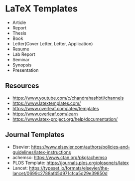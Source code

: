 # LaTeX Templates
- Article
- Report
- Thesis
- Book
- Letter(Cover Letter, Letter, Application)
- Resume
- Lab Report
- Seminar
- Synopsis
- Presentation

## Resources
- https://www.youtube.com/c/chandrahashbti/channels
- https://www.latextemplates.com/
- https://www.overleaf.com/latex/templates
- https://www.overleaf.com/learn
- https://www.latex-project.org/help/documentation/

## Journal Templates
- Elsevier: https://www.elsevier.com/authors/policies-and-guidelines/latex-instructions
- achemso: https://www.ctan.org/pkg/achemso
- PLOS Template: https://journals.plos.org/plosone/s/latex
- Lancet: https://typeset.io/formats/elsevier/the-lancet/0699c2788af45d971cfca5d29e39850d
